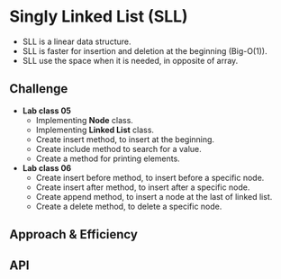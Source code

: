 # Singly Linked List (SLL)
<!-- Short summary or background information -->
  - SLL is a linear data structure.
  - SLL is faster for insertion and deletion at the beginning (Big-O(1)).
  - SLL use the space when it is needed, in opposite of array.

## Challenge
<!-- Description of the challenge -->
  - **Lab class 05**
      - Implementing **Node** class.
      - Implementing **Linked List** class.
      - Create insert method, to insert at the beginning.
      - Create include method to search for a value.
      - Create a method for printing elements.
  - **Lab class 06**
      - Create insert before method, to insert before a specific node.
      - Create insert after method, to insert after a specific node.
      - Create append method, to insert a node at the last of linked list.
      - Create a delete method, to delete a specific node.

## Approach & Efficiency
<!-- What approach did you take? Why? What is the Big O space/time for this approach? -->

## API
<!-- Description of each method publicly available to your Linked List -->